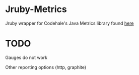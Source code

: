 Jruby-Metrics
=============

Jruby wrapper for Codehale's Java Metrics library found [here](http://metrics.codahale.com/)

TODO
====

Gauges do not work

Other reporting options (http, graphite)



